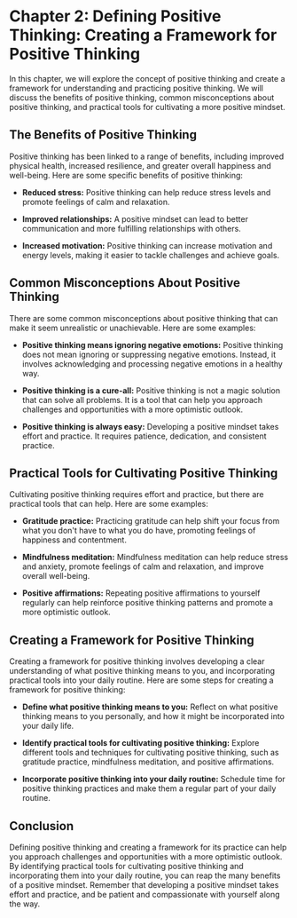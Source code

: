 Chapter 2: Defining Positive Thinking: Creating a Framework for Positive Thinking
=================================================================================

In this chapter, we will explore the concept of positive thinking and create a framework for understanding and practicing positive thinking. We will discuss the benefits of positive thinking, common misconceptions about positive thinking, and practical tools for cultivating a more positive mindset.

The Benefits of Positive Thinking
---------------------------------

Positive thinking has been linked to a range of benefits, including improved physical health, increased resilience, and greater overall happiness and well-being. Here are some specific benefits of positive thinking:

* **Reduced stress:** Positive thinking can help reduce stress levels and promote feelings of calm and relaxation.

* **Improved relationships:** A positive mindset can lead to better communication and more fulfilling relationships with others.

* **Increased motivation:** Positive thinking can increase motivation and energy levels, making it easier to tackle challenges and achieve goals.

Common Misconceptions About Positive Thinking
---------------------------------------------

There are some common misconceptions about positive thinking that can make it seem unrealistic or unachievable. Here are some examples:

* **Positive thinking means ignoring negative emotions:** Positive thinking does not mean ignoring or suppressing negative emotions. Instead, it involves acknowledging and processing negative emotions in a healthy way.

* **Positive thinking is a cure-all:** Positive thinking is not a magic solution that can solve all problems. It is a tool that can help you approach challenges and opportunities with a more optimistic outlook.

* **Positive thinking is always easy:** Developing a positive mindset takes effort and practice. It requires patience, dedication, and consistent practice.

Practical Tools for Cultivating Positive Thinking
-------------------------------------------------

Cultivating positive thinking requires effort and practice, but there are practical tools that can help. Here are some examples:

* **Gratitude practice:** Practicing gratitude can help shift your focus from what you don't have to what you do have, promoting feelings of happiness and contentment.

* **Mindfulness meditation:** Mindfulness meditation can help reduce stress and anxiety, promote feelings of calm and relaxation, and improve overall well-being.

* **Positive affirmations:** Repeating positive affirmations to yourself regularly can help reinforce positive thinking patterns and promote a more optimistic outlook.

Creating a Framework for Positive Thinking
------------------------------------------

Creating a framework for positive thinking involves developing a clear understanding of what positive thinking means to you, and incorporating practical tools into your daily routine. Here are some steps for creating a framework for positive thinking:

* **Define what positive thinking means to you:** Reflect on what positive thinking means to you personally, and how it might be incorporated into your daily life.

* **Identify practical tools for cultivating positive thinking:** Explore different tools and techniques for cultivating positive thinking, such as gratitude practice, mindfulness meditation, and positive affirmations.

* **Incorporate positive thinking into your daily routine:** Schedule time for positive thinking practices and make them a regular part of your daily routine.

Conclusion
----------

Defining positive thinking and creating a framework for its practice can help you approach challenges and opportunities with a more optimistic outlook. By identifying practical tools for cultivating positive thinking and incorporating them into your daily routine, you can reap the many benefits of a positive mindset. Remember that developing a positive mindset takes effort and practice, and be patient and compassionate with yourself along the way.
